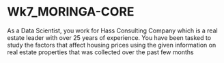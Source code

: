 # Wk7_MORINGA-CORE
As a Data Scientist, you work for Hass Consulting Company which is a real estate leader with over 25 years of experience.  You have been tasked to study the factors that affect housing prices using the given information on real estate properties that was collected over the past few months
